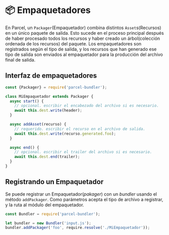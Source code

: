 # 📦 Empaquetadores

En Parcel, un `Packager`(Empaquetador) combina distintos `Asset`s(Recursos) en un único paquete de salida. Esto sucede en el proceso principal después de haber procesado todos los recursos y haber creado un árbol(colección ordenada de los recursos) del paquete.  Los empaquetadores son registrados según el tipo de salida, y los recursos que han generado ese tipo de salida son enviados al empaquetador para la producción del archivo final de salida.

## Interfaz de empaquetadores

```javascript
const {Packager} = require('parcel-bundler');

class MiEmpaquetador extends Packager {
  async start() {
    // opcional. escribir el encabezado del archivo si es necesario.
    await this.dest.write(header);
  }

  async addAsset(recurso) {
    // requerido. escribir el recurso en el archivo de salida.
    await this.dest.write(recurso.generated.foo);
  }

  async end() {
    // opcional. escribir el trailer del archivo si es necesario.
    await this.dest.end(trailer);
  }
}
```

## Registrando un Empaquetador

Se puede registrar un Empaquetador(_pakager_) con un _bundler_ usando el método `addPackager`. Como parámetros acepta el tipo de archivo a registrar, y la ruta al módulo del empaquetador.

```javascript
const Bundler = require('parcel-bundler');

let bundler = new Bundler('input.js');
bundler.addPackager('foo', require.resolve('./MiEmpaquetador'));
```
